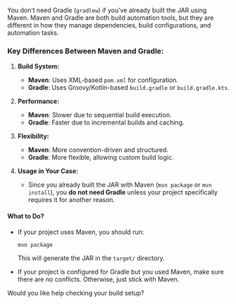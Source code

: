 You don’t need Gradle (`gradlew`) if you’ve already built the JAR using Maven. Maven and Gradle are both build automation tools, but they are different in how they manage dependencies, build configurations, and automation tasks.

### Key Differences Between Maven and Gradle:
1. **Build System:**
   - **Maven**: Uses XML-based `pom.xml` for configuration.
   - **Gradle**: Uses Groovy/Kotlin-based `build.gradle` or `build.gradle.kts`.

2. **Performance:**
   - **Maven**: Slower due to sequential build execution.
   - **Gradle**: Faster due to incremental builds and caching.

3. **Flexibility:**
   - **Maven**: More convention-driven and structured.
   - **Gradle**: More flexible, allowing custom build logic.

4. **Usage in Your Case:**
   - Since you already built the JAR with Maven (`mvn package` or `mvn install`), you **do not need Gradle** unless your project specifically requires it for another reason.

#### What to Do?
- If your project uses Maven, you should run:  
  ```
  mvn package
  ```
  This will generate the JAR in the `target/` directory.
  
- If your project is configured for Gradle but you used Maven, make sure there are no conflicts. Otherwise, just stick with Maven.

Would you like help checking your build setup?